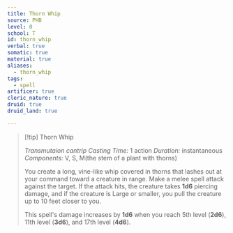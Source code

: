 ```yaml
---
title: Thorn Whip
source: PHB
level: 0
school: T
id: thorn_whip
verbal: true
somatic: true
material: true
aliases:
  - thorn_whip
tags:
  - spell
artificer: true
cleric_nature: true
druid: true
druid_land: true

---
```

>[!tip] Thorn Whip
>
> *Transmutaion cantrip*
> *Casting Time:* 1 action
> *Duration:* instantaneous
> *Components:* V, S, M(the stem of a plant with thorns)
>
>You create a long, vine-like whip covered in thorns that lashes out at your command toward a creature in range. Make a melee spell attack against the target. If the attack hits, the creature takes **1d6** piercing damage, and if the creature is Large or smaller, you pull the creature up to 10 feet closer to you.
>
>This spell's damage increases by **1d6** when you reach 5th level (**2d6**), 11th level (**3d6**), and 17th level (**4d6**).
>

